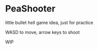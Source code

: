 # PeaShooter
little bullet hell game idea, just for practice

WASD to move, arrow keys to shoot

WIP
